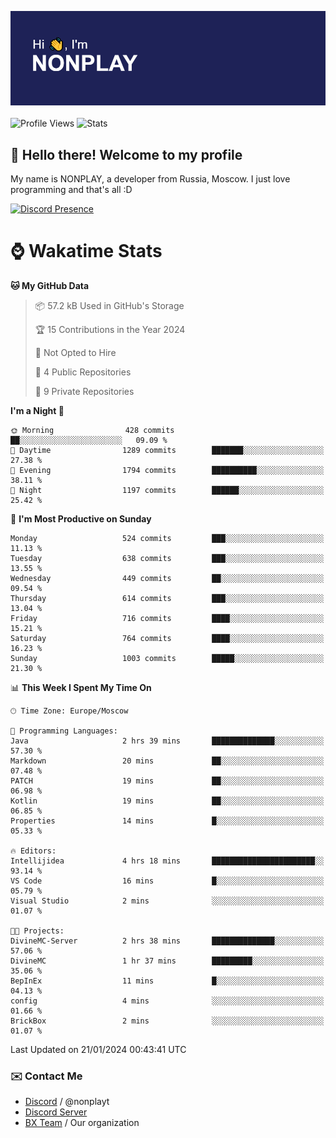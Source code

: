 ![Discord Presence](./header.png)
<br></br>
![Profile Views](https://komarev.com/ghpvc/?username=NONPLAYT&color=blue&style=for-the-badge)
![Stats](https://img.shields.io/badge/0%25-OPTIMIZED-orange?style=for-the-badge)


## :wave: Hello there! Welcome to my profile

My name is NONPLAY, a developer from Russia, Moscow. I just love programming and that's all :D

[![Discord Presence](https://lanyard.cnrad.dev/api/597087584090587177?showDisplayName=true)](https://discord.com/users/597087584090587177) 

# ⌚ Wakatime Stats

<!--START_SECTION:waka-->
**🐱 My GitHub Data** 

> 📦 57.2 kB Used in GitHub's Storage 
 > 
> 🏆 15 Contributions in the Year 2024
 > 
> 🚫 Not Opted to Hire
 > 
> 📜 4 Public Repositories 
 > 
> 🔑 9 Private Repositories 
 > 
**I'm a Night 🦉** 

```text
🌞 Morning                428 commits         ██░░░░░░░░░░░░░░░░░░░░░░░   09.09 % 
🌆 Daytime                1289 commits        ███████░░░░░░░░░░░░░░░░░░   27.38 % 
🌃 Evening                1794 commits        ██████████░░░░░░░░░░░░░░░   38.11 % 
🌙 Night                  1197 commits        ██████░░░░░░░░░░░░░░░░░░░   25.42 % 
```
📅 **I'm Most Productive on Sunday** 

```text
Monday                   524 commits         ███░░░░░░░░░░░░░░░░░░░░░░   11.13 % 
Tuesday                  638 commits         ███░░░░░░░░░░░░░░░░░░░░░░   13.55 % 
Wednesday                449 commits         ██░░░░░░░░░░░░░░░░░░░░░░░   09.54 % 
Thursday                 614 commits         ███░░░░░░░░░░░░░░░░░░░░░░   13.04 % 
Friday                   716 commits         ████░░░░░░░░░░░░░░░░░░░░░   15.21 % 
Saturday                 764 commits         ████░░░░░░░░░░░░░░░░░░░░░   16.23 % 
Sunday                   1003 commits        █████░░░░░░░░░░░░░░░░░░░░   21.30 % 
```


📊 **This Week I Spent My Time On** 

```text
🕑︎ Time Zone: Europe/Moscow

💬 Programming Languages: 
Java                     2 hrs 39 mins       ██████████████░░░░░░░░░░░   57.30 % 
Markdown                 20 mins             ██░░░░░░░░░░░░░░░░░░░░░░░   07.48 % 
PATCH                    19 mins             ██░░░░░░░░░░░░░░░░░░░░░░░   06.98 % 
Kotlin                   19 mins             ██░░░░░░░░░░░░░░░░░░░░░░░   06.85 % 
Properties               14 mins             █░░░░░░░░░░░░░░░░░░░░░░░░   05.33 % 

🔥 Editors: 
Intellijidea             4 hrs 18 mins       ███████████████████████░░   93.14 % 
VS Code                  16 mins             █░░░░░░░░░░░░░░░░░░░░░░░░   05.79 % 
Visual Studio            2 mins              ░░░░░░░░░░░░░░░░░░░░░░░░░   01.07 % 

🐱‍💻 Projects: 
DivineMC-Server          2 hrs 38 mins       ██████████████░░░░░░░░░░░   57.06 % 
DivineMC                 1 hr 37 mins        █████████░░░░░░░░░░░░░░░░   35.06 % 
BepInEx                  11 mins             █░░░░░░░░░░░░░░░░░░░░░░░░   04.13 % 
config                   4 mins              ░░░░░░░░░░░░░░░░░░░░░░░░░   01.66 % 
BrickBox                 2 mins              ░░░░░░░░░░░░░░░░░░░░░░░░░   01.07 % 
```


 Last Updated on 21/01/2024 00:43:41 UTC
<!--END_SECTION:waka-->

### ✉️ Contact Me

- [Discord](https://discord.com/users/597087584090587177) / @nonplayt
- [Discord Server](https://discord.gg/p7cxhw7E2M)
- [BX Team](https://github.com/BX-Team) / Our organization
